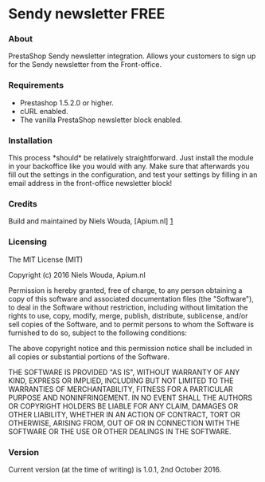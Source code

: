 # Sendy newsletter FREE

### About

PrestaShop Sendy newsletter integration. Allows your customers to sign up for the Sendy newsletter from the Front-office.

### Requirements

* Prestashop 1.5.2.0 or higher.
* cURL enabled.
* The vanilla PrestaShop newsletter block enabled.

### Installation

This process \*should\* be relatively straightforward. Just install the module in your backoffice like you would with any. Make sure that afterwards you fill out the settings in the configuration, and test your settings by filling in an email address in the front-office newsletter block!

### Credits

Build and maintained by Niels Wouda, [Apium.nl] [1]

### Licensing

The MIT License (MIT)

Copyright (c) 2016 Niels Wouda, Apium.nl

Permission is hereby granted, free of charge, to any person obtaining a copy of this software and associated documentation files (the "Software"), to deal in the Software without restriction, including without limitation the rights to use, copy, modify, merge, publish, distribute, sublicense, and/or sell copies of the Software, and to permit persons to whom the Software is furnished to do so, subject to the following conditions:

The above copyright notice and this permission notice shall be included in all copies or substantial portions of the Software.

THE SOFTWARE IS PROVIDED "AS IS", WITHOUT WARRANTY OF ANY KIND, EXPRESS OR IMPLIED, INCLUDING BUT NOT LIMITED TO THE WARRANTIES OF MERCHANTABILITY, FITNESS FOR A PARTICULAR PURPOSE AND NONINFRINGEMENT. IN NO EVENT SHALL THE AUTHORS OR COPYRIGHT HOLDERS BE LIABLE FOR ANY CLAIM, DAMAGES OR OTHER LIABILITY, WHETHER IN AN ACTION OF CONTRACT, TORT OR OTHERWISE, ARISING FROM, OUT OF OR IN CONNECTION WITH THE SOFTWARE OR THE USE OR OTHER DEALINGS IN THE SOFTWARE.

### Version
Current version (at the time of writing) is 1.0.1, 2nd October 2016.

[1]:  http://www.apium.nl
